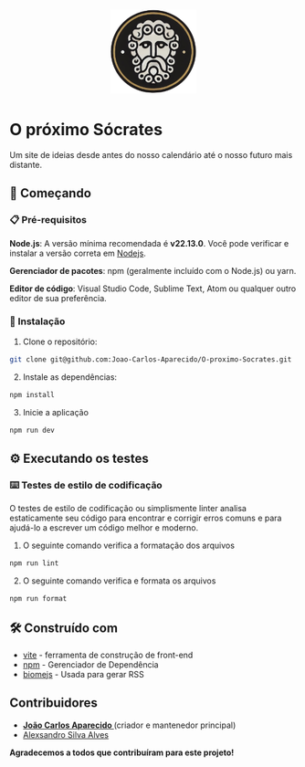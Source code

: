 <h1 align="center">
    <a href="" target="_blank"> 
        <img alt="O próximo Sócrates" title="#O próximo Sócrates" src="./doc/assets/logo.png" width="150px" />
    </a>
</h1>

# O próximo Sócrates

Um site de ideias desde antes do nosso calendário até o nosso futuro mais distante.

## 🚀 Começando

### 📋 Pré-requisitos

**Node.js**: A versão mínima recomendada é **v22.13.0**. Você pode verificar e instalar a versão correta em [Nodejs](https://nodejs.org/pt).

**Gerenciador de pacotes**: npm (geralmente incluído com o Node.js) ou yarn.

**Editor de código**: Visual Studio Code, Sublime Text, Atom ou qualquer outro editor de sua preferência.

### 🔧 Instalação

1. Clone o repositório:

```bash
git clone git@github.com:Joao-Carlos-Aparecido/O-proximo-Socrates.git
```

2. Instale as dependências:

```bash
npm install
```

3. Inicie a aplicação

```bash
npm run dev
```

## ⚙️ Executando os testes

### ⌨️ Testes de estilo de codificação

O testes de estilo de codificação ou simplismente linter analisa estaticamente seu código para encontrar e corrigir erros comuns e para ajudá-lo a escrever um código melhor e moderno.

1. O seguinte comando verifica a formatação dos arquivos

```bash
npm run lint
```

2. O seguinte comando verifica e formata os arquivos

```bash
npm run format
```

## 🛠️ Construído com

- [vite](https://vite.dev/) - ferramenta de construção de front-end
- [npm](https://www.npmjs.com/) - Gerenciador de Dependência
- [biomejs](https://biomejs.dev/pt-br/) - Usada para gerar RSS

## Contribuidores

- **[João Carlos Aparecido
  ](https://github.com/Joao-Carlos-Aparecido)** (criador e mantenedor principal)
- [Alexsandro Silva Alves](https://github.com/AlexsandroSA)

**Agradecemos a todos que contribuíram para este projeto!**

